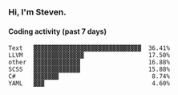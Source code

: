 ### Hi, I'm Steven.

#### Coding activity (past 7 days)
```
Text   ▓▓▓▓▓▓▓▓▓▓▓▓▓▓▓▓▓▓▓▓▓▓▓▓▓▓▓▓▓▓  36.41%
LLVM   ▓▓▓▓▓▓▓▓▓▓▓▓▓▓                  17.50%
other  ▓▓▓▓▓▓▓▓▓▓▓▓▓                   16.88%
SCSS   ▓▓▓▓▓▓▓▓▓▓▓▓▓                   15.88%
C#     ▓▓▓▓▓▓▓                          8.74%
YAML   ▓▓▓                              4.60%
```
